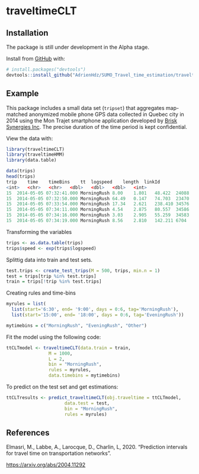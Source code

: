 # traveltimeCLT

## Installation

The package is still under development in the Alpha stage.

Install from [GitHub](https://github.com/AdrienHdz/SUMO_Travel_time_estimation/traveltimeCLT) with:

``` r
# install.packages("devtools")
devtools::install_github("AdrienHdz/SUMO_Travel_time_estimation/traveltimeCLT")
```

## Example

This package includes a small data set (`tripset`) that aggregates
map-matched anonymized mobile phone GPS data collected in Quebec city in
2014 using the Mon Trajet smartphone application developed by [Brisk
Synergies Inc](https://brisksynergies.com/). The precise duration of the
time period is kept confidential.

View the data with:

``` r
library(traveltimeCLT)
library(traveltimeHMM)
library(data.table)

data(trips)
head(trips)
trip	time	timeBins	tt	logspeed	length	linkId
<int>	<chr>	<chr>	<dbl>	<dbl>	<dbl>	<int>
15	2014-05-05 07:32:41.000	MorningRush	8.00	1.801	48.422	24088
15	2014-05-05 07:32:50.000	MorningRush	64.49	0.147	74.703	23470
15	2014-05-05 07:33:54.000	MorningRush	17.34	2.621	238.410	34576
15	2014-05-05 07:34:11.000	MorningRush	4.54	2.875	80.557	34586
15	2014-05-05 07:34:16.000	MorningRush	3.03	2.905	55.259	34583
15	2014-05-05 07:34:19.000	MorningRush	8.56	2.810	142.211	6704

```
Transforming the variables

``` r
trips <- as.data.table(trips)
trips$speed <- exp(trips$logspeed)
```
Splittig data into train and test sets.

``` r
test.trips <- create_test_trips(M = 500, trips, min.n = 1)
test = trips[trip %in% test.trips]
train = trips[!trip %in% test.trips]

```
Creating rules and time-bins

``` r
myrules = list(
  list(start='6:30', end= '9:00', days = 0:6, tag='MorningRush'),
  list(start='15:00', end= '18:00', days = 0:6, tag='EveningRush'))

mytimebins = c("MorningRush", "EveningRush", "Other")
```

Fit the model using the following code:

``` r
ttCLTmodel <- traveltimeCLT(data.train = train, 
			    M = 1000,
			    L = 2,
			    bin = "MorningRush",
			    rules = myrules,
			    data.timebins = mytimebins)
```
To predict on the test set and get estimations:

``` r
ttCLTresults <- predict_traveltimeCLT(obj.traveltime = ttCLTmodel,
				      data.test = test,
				      bin = "MorningRush",
				      rules = myrules)
```


## References

Elmasri, M., Labbe, A., Larocque, D., Charlin, L,
2020. “Prediction intervals for travel time on transportation networks”.

<https://arxiv.org/abs/2004.11292>
